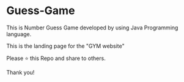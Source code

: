 # Guess-Game
This is Number Guess Game developed by using Java Programming language.

This is the landing page for the "GYM website"

Please ⭐ this Repo and share to others.

Thank you!
